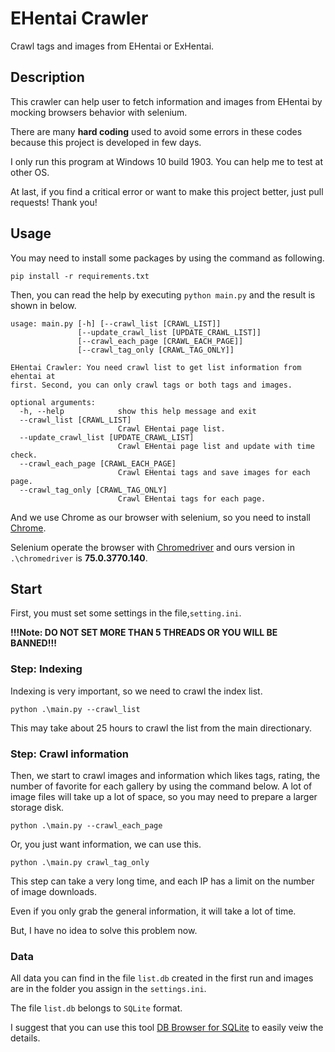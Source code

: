 
# EHentai Crawler

Crawl tags and images from EHentai or ExHentai.

## Description

This crawler can help user to fetch information and images from EHentai by mocking browsers behavior with selenium.

There are many **hard coding** used to avoid some errors in these codes because this project is developed in few days.

I only run this program at Windows 10 build 1903. You can help me to test at other OS.

At last, if you find a critical error or want to make this project better, just pull requests! Thank you!

## Usage 

You may need to install some packages by using the command as following.

`pip install -r requirements.txt`

Then, you can read the help by executing `python main.py` and the result is shown in below.

```
usage: main.py [-h] [--crawl_list [CRAWL_LIST]]
               [--update_crawl_list [UPDATE_CRAWL_LIST]]
               [--crawl_each_page [CRAWL_EACH_PAGE]]
               [--crawl_tag_only [CRAWL_TAG_ONLY]]

EHentai Crawler: You need crawl list to get list information from ehentai at
first. Second, you can only crawl tags or both tags and images.

optional arguments:
  -h, --help            show this help message and exit
  --crawl_list [CRAWL_LIST]
                        Crawl EHentai page list.
  --update_crawl_list [UPDATE_CRAWL_LIST]
                        Crawl EHentai page list and update with time check.
  --crawl_each_page [CRAWL_EACH_PAGE]
                        Crawl EHentai tags and save images for each page.
  --crawl_tag_only [CRAWL_TAG_ONLY]
                        Crawl EHentai tags for each page.
```

And we use Chrome as our browser with selenium, so you need to install [Chrome](https://www.google.com/chrome/).

Selenium operate the browser with [Chromedriver](https://chromedriver.chromium.org/) and ours version in `.\chromedriver` is **75.0.3770.140**.

## Start

First, you must set some settings in the file,`setting.ini`.

**!!!Note: DO NOT SET MORE THAN 5 THREADS OR YOU WILL BE BANNED!!!**

### Step: Indexing

Indexing is very important, so we need to crawl the index list.

`python .\main.py --crawl_list`

This may take about 25 hours to crawl the list from the main directionary.

### Step: Crawl information

Then, we start to crawl images and information which likes tags, rating, the number of favorite for each gallery by using the command below. A lot of image files will take up a lot of space, so you may need to prepare a larger storage disk.

`python .\main.py --crawl_each_page`

Or, you just want information, we can use this.

`python .\main.py crawl_tag_only`

This step can take a very long time, and each IP has a limit on the number of image downloads. 

Even if you only grab the general information, it will take a lot of time. 

But, I have no idea to solve this problem now.


### Data

All data you can find in the file `list.db` created in the first run and images are in the folder you assign in the `settings.ini`.

The file `list.db` belongs to `SQLite` format.

I suggest that you can use this tool [DB Browser for SQLite](https://sqlitebrowser.org/) to easily veiw the details.


